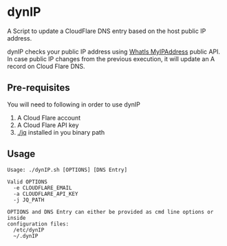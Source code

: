 # dynIP
A Script to update a CloudFlare DNS entry based on the host public IP address.

dynIP checks your public IP address using [WhatIs MyIPAddress](https://whatismyipaddress.com/) public API. In case public IP changes from the previous execution, it will update an A record on Cloud Flare DNS.

## Pre-requisites
You will need to following in order to use dynIP

1. A Cloud Flare account
2. A Cloud Flare API key
3. [./jq](https://stedolan.github.io/jq/) installed in you binary path

## Usage

```
Usage: ./dynIP.sh [OPTIONS] [DNS Entry]

Valid OPTIONS
  -e CLOUDFLARE_EMAIL
  -a CLOUDFLARE_API_KEY
  -j JQ_PATH

OPTIONS and DNS Entry can either be provided as cmd line options or inside
configuration files:
  /etc/dynIP
  ~/.dynIP
```


